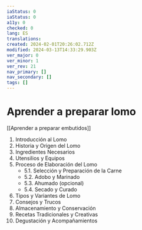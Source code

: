 ```yaml
---
iaStatus: 0
iaStatus: 0
a11y: 0
checked: 0
lang: ES
translations: 
created: 2024-02-01T20:26:02.712Z
modified: 2024-03-13T14:33:29.903Z
ver_major: 0
ver_minor: 1
ver_rev: 21
nav_primary: []
nav_secondary: []
tags: []
---
```

# Aprender a preparar lomo

[[Aprender a preparar embutidos]]

1. Introducción al Lomo
2. Historia y Origen del Lomo
3. Ingredientes Necesarios
4. Utensilios y Equipos
5. Proceso de Elaboración del Lomo
   - 5.1. Selección y Preparación de la Carne
   - 5.2. Adobo y Marinado
   - 5.3. Ahumado (opcional)
   - 5.4. Secado y Curado
6. Tipos y Variantes de Lomo
7. Consejos y Trucos
8. Almacenamiento y Conservación
9. Recetas Tradicionales y Creativas
10. Degustación y Acompañamientos

